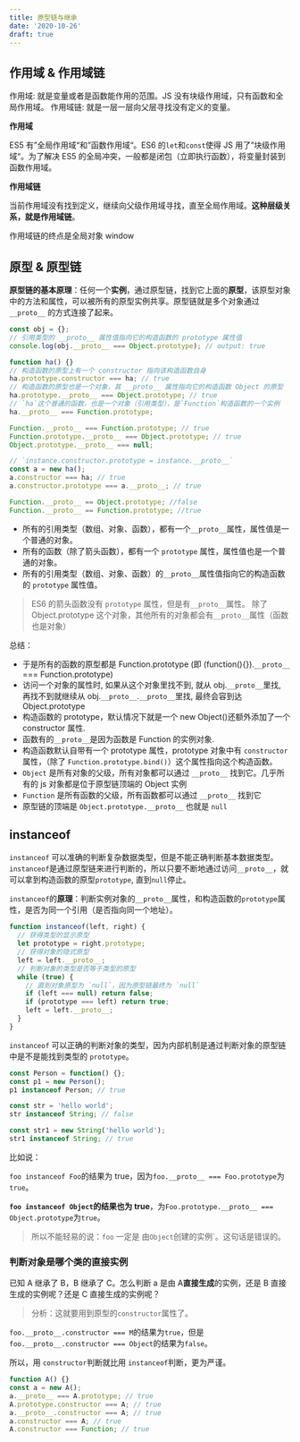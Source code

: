 ```yaml
---
title: 原型链与继承
date: '2020-10-26'
draft: true
---
```


## 作用域 & 作用域链

作用域: 就是变量或者是函数能作用的范围。JS 没有块级作用域，只有函数和全局作用域。
作用域链: 就是一层一层向父层寻找没有定义的变量。

**作用域**

ES5 有”全局作用域“和”函数作用域“。ES6 的`let`和`const`使得 JS 用了”块级作用域“。为了解决 ES5 的全局冲突，一般都是闭包（立即执行函数），将变量封装到函数作用域。

**作用域链**

当前作用域没有找到定义，继续向父级作用域寻找，直至全局作用域。**这种层级关系，就是作用域链**。

作用域链的终点是全局对象 window

## 原型 & 原型链

**原型链的基本原理**：任何一个**实例**，通过原型链，找到它上面的**原型**，该原型对象中的方法和属性，可以被所有的原型实例共享。原型链就是多个对象通过 `__proto__` 的方式连接了起来。

```js
const obj = {};
// 引用类型的 __proto__ 属性值指向它的构造函数的 prototype 属性值
console.log(obj.__proto__ === Object.prototype); // output: true
```

```js
function ha() {}
// 构造函数的原型上有一个 constructor 指向该构造函数自身
ha.prototype.constructor === ha; // true
// 构造函数的原型也是一个对象，其 __proto__ 属性指向它的构造函数 Object 的原型
ha.prototype.__proto__ === Object.prototype; // true
// `ha`这个普通的函数，也是一个对象（引用类型），是`Function`构造函数的一个实例
ha.__proto__ === Function.prototype;

Function.__proto__ === Function.prototype; // true
Function.prototype.__proto__ === Object.prototype; // true
Object.prototype.__proto__ === null;

// `instance.constructor.prototype = instance.__proto__`
const a = new ha();
a.constructor === ha; // true
a.constructor.prototype === a.__proto__; // true
```

```js
Function.__proto__ == Object.prototype; //false
Function.__proto__ == Function.prototype; //true
```

- 所有的引用类型（数组、对象、函数），都有一个`__proto__`属性，属性值是一个普通的对象。
- 所有的函数（除了箭头函数），都有一个 `prototype` 属性，属性值也是一个普通的对象。
- 所有的引用类型（数组、对象、函数）的`__proto__`属性值指向它的构造函数的 `prototype` 属性值。

> ES6 的箭头函数没有 `prototype` 属性，但是有`__proto__`属性。
> 除了 Object.prototype 这个对象，其他所有的对象都会有`__proto__`属性（函数也是对象）

总结：

- 于是所有的函数的原型都是 Function.prototype (即 (function(){}).`__proto__` === Function.prototype)
- 访问一个对象的属性时, 如果从这个对象里找不到, 就从 obj.`__proto__`里找, 再找不到就继续从 obj.`__proto__`.`__proto__`里找, 最终会容到达 Object.prototype
- 构造函数的 prototype，默认情况下就是一个 new Object()还额外添加了一个 constructor 属性.
- 函数有的`__proto__`是因为函数是 Function 的实例对象.
- 构造函数默认自带有一个 prototype 属性，prototype 对象中有 `constructor` 属性，（除了 `Function.prototype.bind()`）这个属性指向这个构造函数。
- `Object` 是所有对象的父级，所有对象都可以通过 `__proto__` 找到它。几乎所有的 js 对象都是位于原型链顶端的 Object 实例
- `Function` 是所有函数的父级，所有函数都可以通过 `__proto__` 找到它
- 原型链的顶端是 `Object.prototype.__proto__` 也就是 `null`

## instanceof

`instanceof` 可以准确的判断复杂数据类型，但是不能正确判断基本数据类型。`instanceof`是通过原型链来进行判断的，所以只要不断地通过访问`__proto__`，就可以拿到构造函数的原型`prototype`, 直到`null`停止。

`instanceof`的**原理**：判断实例对象的`__proto__`属性，和构造函数的`prototype`属性，是否为同一个引用（是否指向同一个地址）。

```js
function instanceof(left, right) {
  // 获得类型的显示原型
  let prototype = right.prototype;
  // 获得对象的隐式原型
  left = left.__proto__;
  // 判断对象的类型是否等于类型的原型
  while (true) {
    // 直到对象原型为 `null`，因为原型链最终为 `null`
    if (left === null) return false;
    if (prototype === left) return true;
    left = left.__proto__;
  }
}
```

`instanceof` 可以正确的判断对象的类型，因为内部机制是通过判断对象的原型链中是不是能找到类型的 `prototype`。

```js
const Person = function() {};
const p1 = new Person();
p1 instanceof Person; // true

const str = 'hello world';
str instanceof String; // false

const str1 = new String('hello world');
str1 instanceof String; // true
```

比如说：

`foo instanceof Foo`的结果为 true，因为`foo.__proto__ === Foo.prototype`为`true`。

**`foo instanceof Object`的结果也为 true**，为`Foo.prototype.__proto__ === Object.prototype`为`true`。

> 所以不能轻易的说：`foo` 一定是 由`Object`创建的实例`。这句话是错误的。

### 判断对象是哪个类的直接实例

已知 A 继承了 B，B 继承了 C。怎么判断 a 是由 A**直接生成**的实例，还是 B 直接生成的实例呢？还是 C 直接生成的实例呢？

> 分析：这就要用到原型的`constructor`属性了。

`foo.__proto__.constructor === M`的结果为`true`，但是 `foo.__proto__.constructor === Object`的结果为`false`。

所以，用 `constructor`判断就比用 `instanceof`判断，更为严谨。

```js
function A() {}
const a = new A();
a.__proto__ === A.prototype; // true
A.prototype.constructor === A; // true
a.__proto__.constructor === A; // true
a.constructor === A; // true
A.constructor === Function; // true
```
